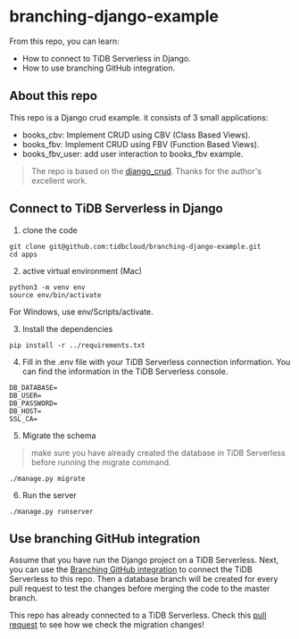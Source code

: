 # branching-django-example

From this repo, you can learn:

- How to connect to TiDB Serverless in Django.
- How to use branching GitHub integration.

## About this repo

This repo is a Django crud example. it consists of 3 small applications:

- books_cbv: Implement CRUD using CBV (Class Based Views).
- books_fbv: Implement CRUD using FBV (Function Based Views).
- books_fbv_user: add user interaction to books_fbv example.

> The repo is based on the [django_crud](https://github.com/rayed/django_crud). Thanks for the author's excellent work.

## Connect to TiDB Serverless in Django

1. clone the code

```
git clone git@github.com:tidbcloud/branching-django-example.git
cd apps
```

2. active virtual environment (Mac)

```
python3 -m venv env
source env/bin/activate
```

For Windows, use env/Scripts/activate.

3. Install the dependencies

```
pip install -r ../requirements.txt
```

4. Fill in the .env file with your TiDB Serverless connection information. You can find the information in the TiDB Serverless console.

```
DB_DATABASE=
DB_USER=
DB_PASSWORD=
DB_HOST=
SSL_CA=
```

5. Migrate the schema

> make sure you have already created the database in TiDB Serverless before running the migrate command.

```
./manage.py migrate
```

6. Run the server

```
./manage.py runserver
```

## Use branching GitHub integration

Assume that you have run the Django project on a TiDB Serverless. Next, you can use the [Branching GitHub integration](https://docs.pingcap.com/tidbcloud/branch-github-integration) to connect the TiDB Serverless to this repo. Then a database branch will be created for every pull request to test the changes before merging the code to the master branch.

This repo has already connected to a TiDB Serverless. Check this [pull request](https://github.com/tidbcloud/branching-django-example/pull/2) to see how we check the migration changes!



